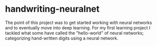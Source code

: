 # handwriting-neuralnet
The point of this project was to get started working with neural networks and to eventually move into deep learning. For my first learning project I tackled what some have called the "hello-world" of neural networks; categorizing hand-written digits using a neural network.
